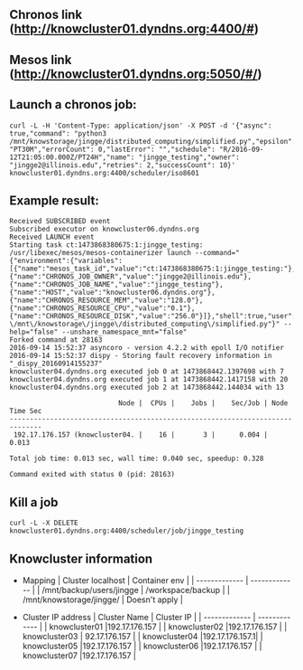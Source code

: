 ## Chronos link (http://knowcluster01.dyndns.org:4400/#)
## Mesos link (http://knowcluster01.dyndns.org:5050/#/)

## Launch a chronos job:
```
curl -L -H 'Content-Type: application/json' -X POST -d '{"async": true,"command": "python3 /mnt/knowstorage/jingge/distributed_computing/simplified.py","epsilon": "PT30M","errorCount": 0,"lastError": "","schedule": "R/2016-09-12T21:05:00.000Z/PT24H","name": "jingge_testing","owner": "jingge2@illinois.edu","retries": 2,"successCount": 10}' knowcluster01.dyndns.org:4400/scheduler/iso8601
```

## Example result:
```
Received SUBSCRIBED event
Subscribed executor on knowcluster06.dyndns.org
Received LAUNCH event
Starting task ct:1473868380675:1:jingge_testing:
/usr/libexec/mesos/mesos-containerizer launch --command="{"environment":{"variables":[{"name":"mesos_task_id","value":"ct:1473868380675:1:jingge_testing:"},{"name":"CHRONOS_JOB_OWNER","value":"jingge2@illinois.edu"},{"name":"CHRONOS_JOB_NAME","value":"jingge_testing"},{"name":"HOST","value":"knowcluster06.dyndns.org"},{"name":"CHRONOS_RESOURCE_MEM","value":"128.0"},{"name":"CHRONOS_RESOURCE_CPU","value":"0.1"},{"name":"CHRONOS_RESOURCE_DISK","value":"256.0"}]},"shell":true,"user":"root","value":"python3 \/mnt\/knowstorage\/jingge\/distributed_computing\/simplified.py"}" --help="false" --unshare_namespace_mnt="false"
Forked command at 28163
2016-09-14 15:52:37 asyncoro - version 4.2.2 with epoll I/O notifier
2016-09-14 15:52:37 dispy - Storing fault recovery information in "_dispy_20160914155237"
knowcluster04.dyndns.org executed job 0 at 1473868442.1397698 with 7
knowcluster04.dyndns.org executed job 1 at 1473868442.1417158 with 20
knowcluster04.dyndns.org executed job 2 at 1473868442.144034 with 13

                           Node |  CPUs |    Jobs |    Sec/Job | Node Time Sec
------------------------------------------------------------------------------
 192.17.176.157 (knowcluster04. |    16 |       3 |      0.004 |         0.013

Total job time: 0.013 sec, wall time: 0.040 sec, speedup: 0.328

Command exited with status 0 (pid: 28163)
```

## Kill a job
```
curl -L -X DELETE knowcluster01.dyndns.org:4400/scheduler/job/jingge_testing
```


## Knowcluster information
 * Mapping 
| Cluster localhost | Container env |
| ------------- | ------------- |
| /mnt/backup/users/jingge | /workspace/backup |
| /mnt/knowstorage/jingge/ | Doesn't apply |
  
 * Cluster IP address
|  Cluster Name | Cluster IP    |
| ------------- | ------------- |
| knowcluster01 |192.17.176.157 |
| knowcluster02 |192.17.176.157 |
| knowcluster03 | 92.17.176.157 |
| knowcluster04 |192.17.176.157.1|
| knowcluster05 |192.17.176.157 |
| knowcluster06 |192.17.176.157 |
| knowcluster07 |192.17.176.157 |
 